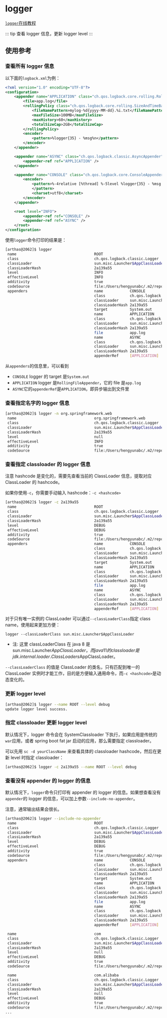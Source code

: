 # logger

[`logger`在线教程](https://arthas.aliyun.com/3.x/doc/arthas-tutorials?language=cn&id=command-logger)

::: tip
查看 logger 信息，更新 logger level
:::

## 使用参考

### 查看所有 logger 信息

以下面的`logback.xml`为例：

```xml
<?xml version="1.0" encoding="UTF-8"?>
<configuration>
    <appender name="APPLICATION" class="ch.qos.logback.core.rolling.RollingFileAppender">
        <file>app.log</file>
        <rollingPolicy class="ch.qos.logback.core.rolling.SizeAndTimeBasedRollingPolicy">
            <fileNamePattern>mylog-%d{yyyy-MM-dd}.%i.txt</fileNamePattern>
            <maxFileSize>100MB</maxFileSize>
            <maxHistory>60</maxHistory>
            <totalSizeCap>2GB</totalSizeCap>
        </rollingPolicy>
        <encoder>
            <pattern>%logger{35} - %msg%n</pattern>
        </encoder>
    </appender>

    <appender name="ASYNC" class="ch.qos.logback.classic.AsyncAppender">
        <appender-ref ref="APPLICATION" />
    </appender>

    <appender name="CONSOLE" class="ch.qos.logback.core.ConsoleAppender">
        <encoder>
            <pattern>%-4relative [%thread] %-5level %logger{35} - %msg %n
            </pattern>
            <charset>utf8</charset>
        </encoder>
    </appender>

    <root level="INFO">
        <appender-ref ref="CONSOLE" />
        <appender-ref ref="ASYNC" />
    </root>
</configuration>
```

使用`logger`命令打印的结果是：

```bash
[arthas@2062]$ logger
 name                                   ROOT
 class                                  ch.qos.logback.classic.Logger
 classLoader                            sun.misc.Launcher$AppClassLoader@2a139a55
 classLoaderHash                        2a139a55
 level                                  INFO
 effectiveLevel                         INFO
 additivity                             true
 codeSource                             file:/Users/hengyunabc/.m2/repository/ch/qos/logback/logback-classic/1.2.3/logback-classic-1.2.3.jar
 appenders                              name            CONSOLE
                                        class           ch.qos.logback.core.ConsoleAppender
                                        classLoader     sun.misc.Launcher$AppClassLoader@2a139a55
                                        classLoaderHash 2a139a55
                                        target          System.out
                                        name            APPLICATION
                                        class           ch.qos.logback.core.rolling.RollingFileAppender
                                        classLoader     sun.misc.Launcher$AppClassLoader@2a139a55
                                        classLoaderHash 2a139a55
                                        file            app.log
                                        name            ASYNC
                                        class           ch.qos.logback.classic.AsyncAppender
                                        classLoader     sun.misc.Launcher$AppClassLoader@2a139a55
                                        classLoaderHash 2a139a55
                                        appenderRef     [APPLICATION]
```

从`appenders`的信息里，可以看到

- `CONSOLE` logger 的 target 是`System.out`
- `APPLICATION` logger 是`RollingFileAppender`，它的 file 是`app.log`
- `ASYNC`它的`appenderRef`是`APPLICATION`，即异步输出到文件里

### 查看指定名字的 logger 信息

```bash
[arthas@2062]$ logger -n org.springframework.web
 name                                   org.springframework.web
 class                                  ch.qos.logback.classic.Logger
 classLoader                            sun.misc.Launcher$AppClassLoader@2a139a55
 classLoaderHash                        2a139a55
 level                                  null
 effectiveLevel                         INFO
 additivity                             true
 codeSource                             file:/Users/hengyunabc/.m2/repository/ch/qos/logback/logback-classic/1.2.3/logback-classic-1.2.3.jar
```

### 查看指定 classloader 的 logger 信息

注意 hashcode 是变化的，需要先查看当前的 ClassLoader 信息，提取对应 ClassLoader 的 hashcode。

如果你使用`-c`，你需要手动输入 hashcode：`-c <hashcode>`

```bash
[arthas@2062]$ logger -c 2a139a55
 name                                   ROOT
 class                                  ch.qos.logback.classic.Logger
 classLoader                            sun.misc.Launcher$AppClassLoader@2a139a55
 classLoaderHash                        2a139a55
 level                                  DEBUG
 effectiveLevel                         DEBUG
 additivity                             true
 codeSource                             file:/Users/hengyunabc/.m2/repository/ch/qos/logback/logback-classic/1.2.3/logback-classic-1.2.3.jar
 appenders                              name            CONSOLE
                                        class           ch.qos.logback.core.ConsoleAppender
                                        classLoader     sun.misc.Launcher$AppClassLoader@2a139a55
                                        classLoaderHash 2a139a55
                                        target          System.out
                                        name            APPLICATION
                                        class           ch.qos.logback.core.rolling.RollingFileAppender
                                        classLoader     sun.misc.Launcher$AppClassLoader@2a139a55
                                        classLoaderHash 2a139a55
                                        file            app.log
                                        name            ASYNC
                                        class           ch.qos.logback.classic.AsyncAppender
                                        classLoader     sun.misc.Launcher$AppClassLoader@2a139a55
                                        classLoaderHash 2a139a55
                                        appenderRef     [APPLICATION]
```

对于只有唯一实例的 ClassLoader 可以通过`--classLoaderClass`指定 class name，使用起来更加方便：

`logger --classLoaderClass sun.misc.Launcher$AppClassLoader`

- 注: 这里 classLoaderClass 在 java 8 是 sun.misc.Launcher$AppClassLoader，而java 11的classloader是jdk.internal.loader.ClassLoaders$AppClassLoader。

`--classLoaderClass` 的值是 ClassLoader 的类名，只有匹配到唯一的 ClassLoader 实例时才能工作，目的是方便输入通用命令，而`-c <hashcode>`是动态变化的。

### 更新 logger level

```bash
[arthas@2062]$ logger --name ROOT --level debug
update logger level success.
```

### 指定 classloader 更新 logger level

默认情况下，logger 命令会在 SystemClassloader 下执行，如果应用是传统的`war`应用，或者 spring boot fat jar 启动的应用，那么需要指定 classloader。

可以先用 `sc -d yourClassName` 来查看具体的 classloader hashcode，然后在更新 level 时指定 classloader：

```bash
[arthas@2062]$ logger -c 2a139a55 --name ROOT --level debug
```

### 查看没有 appender 的 logger 的信息

默认情况下，`logger`命令只打印有 appender 的 logger 的信息。如果想查看没有`appender`的 logger 的信息，可以加上参数`--include-no-appender`。

注意，通常输出结果会很长。

```bash
[arthas@2062]$ logger --include-no-appender
 name                                   ROOT
 class                                  ch.qos.logback.classic.Logger
 classLoader                            sun.misc.Launcher$AppClassLoader@2a139a55
 classLoaderHash                        2a139a55
 level                                  DEBUG
 effectiveLevel                         DEBUG
 additivity                             true
 codeSource                             file:/Users/hengyunabc/.m2/repository/ch/qos/logback/logback-classic/1.2.3/logback-classic-1.2.3.jar
 appenders                              name            CONSOLE
                                        class           ch.qos.logback.core.ConsoleAppender
                                        classLoader     sun.misc.Launcher$AppClassLoader@2a139a55
                                        classLoaderHash 2a139a55
                                        target          System.out
                                        name            APPLICATION
                                        class           ch.qos.logback.core.rolling.RollingFileAppender
                                        classLoader     sun.misc.Launcher$AppClassLoader@2a139a55
                                        classLoaderHash 2a139a55
                                        file            app.log
                                        name            ASYNC
                                        class           ch.qos.logback.classic.AsyncAppender
                                        classLoader     sun.misc.Launcher$AppClassLoader@2a139a55
                                        classLoaderHash 2a139a55
                                        appenderRef     [APPLICATION]

 name                                   com
 class                                  ch.qos.logback.classic.Logger
 classLoader                            sun.misc.Launcher$AppClassLoader@2a139a55
 classLoaderHash                        2a139a55
 level                                  null
 effectiveLevel                         DEBUG
 additivity                             true
 codeSource                             file:/Users/hengyunabc/.m2/repository/ch/qos/logback/logback-classic/1.2.3/logback-classic-1.2.3.jar

 name                                   com.alibaba
 class                                  ch.qos.logback.classic.Logger
 classLoader                            sun.misc.Launcher$AppClassLoader@2a139a55
 classLoaderHash                        2a139a55
 level                                  null
 effectiveLevel                         DEBUG
 additivity                             true
 codeSource                             file:/Users/hengyunabc/.m2/repository/ch/qos/logback/logback-classic/1.2.3/logback-classic-1.2.3.jar
...
```
